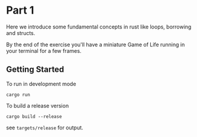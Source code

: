 # Part 1

Here we introduce some fundamental concepts in rust like loops, borrowing and structs.

By the end of the exercise you'll have a miniature Game of Life running in your terminal for a few frames.

## Getting Started

To run in development mode
```
cargo run
```
To build a release version
```
cargo build --release
```
see `targets/release` for output.
